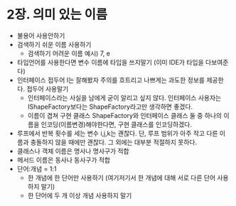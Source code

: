 # 2장. 의미 있는 이름

- 불용어 사용안하기
- 검색하기 쉬운 이름 사용하기
  - 검색하기 어려운 이름 예시) 7, e
- 타입언어를 사용한다면 변수 이름에 타입을 쓰지말기 (이미 IDE가 타입을 다보여준다)
- 인터페이스 접두어 I는 잘해봤자 주의를 흐트리고 나쁘게는 과도한 정보를 제공한다. 접두어 사용말기
  - 인터페이스라는 사실을 남에게 굳이 알리고 싶지 않다. 인터페이스 사용자는 IShapeFactory보다는 ShapeFactory라고만 생각하면 좋겠다.
  - 이름이 겹쳐 구현 클래스 ShapeFactory와 인터페이스 클래스 둘 중 하나의 이름을 인코딩(이름변경)해야한다면, 구현 클래스를 인코딩하겠다.
- 루프에서 반복 횟수를 세는 변수 i,j,k는 괜찮다. 단, 루프 범위가 아주 작고 다른 이름과 충돌하지 않을 때에만 괜찮다. 그 외에는 대부분 적절하지 못하다.
- 클래스나 객체 이름은 명사나 명사구가 적합
- 메서드 이름은 동사나 동사구가 적합
- 단어:개념 = 1:1
  - 한 개념에 한 단어만 사용하기 (여기저기서 한 개념에 대해 서로 다른 단어 사용하지 말기)
  - 한 단어에 두 개 이상 개념 사용하지 말기
